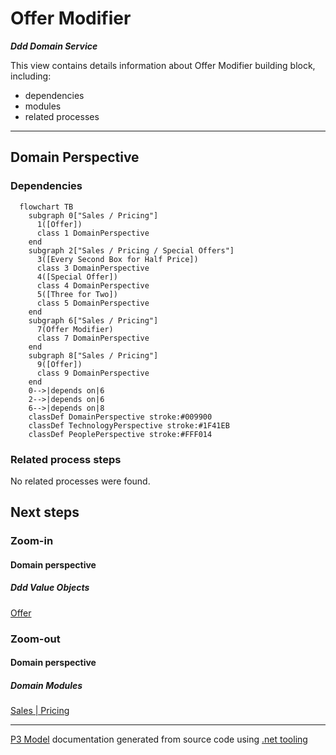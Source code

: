 ﻿
# Offer Modifier

***Ddd Domain Service***  

This view contains details information about Offer Modifier building block, including:
- dependencies
- modules
- related processes  

---



## Domain Perspective


### Dependencies

```mermaid
  flowchart TB
    subgraph 0["Sales / Pricing"]
      1([Offer])
      class 1 DomainPerspective
    end
    subgraph 2["Sales / Pricing / Special Offers"]
      3([Every Second Box for Half Price])
      class 3 DomainPerspective
      4([Special Offer])
      class 4 DomainPerspective
      5([Three for Two])
      class 5 DomainPerspective
    end
    subgraph 6["Sales / Pricing"]
      7(Offer Modifier)
      class 7 DomainPerspective
    end
    subgraph 8["Sales / Pricing"]
      9([Offer])
      class 9 DomainPerspective
    end
    0-->|depends on|6
    2-->|depends on|6
    6-->|depends on|8
    classDef DomainPerspective stroke:#009900
    classDef TechnologyPerspective stroke:#1F41EB
    classDef PeoplePerspective stroke:#FFF014
```

### Related process steps

No related processes were found.  

## Next steps


### Zoom-in


#### Domain perspective


##### Ddd Value Objects

[Offer](Offer.md)  

### Zoom-out


#### Domain perspective


##### Domain Modules

[Sales | Pricing](Pricing.md)  

---

[P3 Model](https://github.com/P3-model/P3-model) documentation generated from source code using [.net tooling](https://github.com/P3-model/P3-model-dotnet)